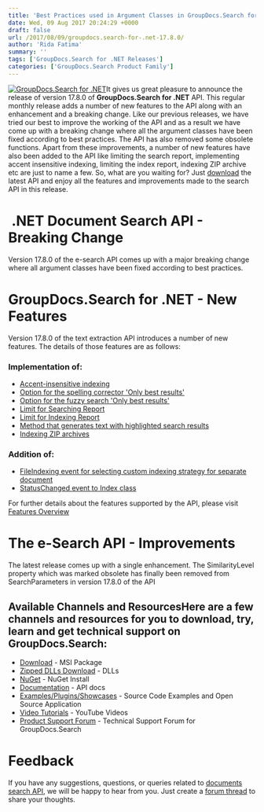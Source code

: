 ```yaml
---
title: 'Best Practices used in Argument Classes in GroupDocs.Search for .NET 17.8.0'
date: Wed, 09 Aug 2017 20:24:29 +0000
draft: false
url: /2017/08/09/groupdocs.search-for-.net-17.8.0/
author: 'Rida Fatima'
summary: ''
tags: ['GroupDocs.Search for .NET Releases']
categories: ['GroupDocs.Search Product Family']
---
```


[![GroupDocs.Search for .NET](http://blog.groupdocs.com/wp-content/uploads/sites/4/2017/04/groupdocs-search-net.png)](https://www.groupdocs.com/products/search/net)It gives us great pleasure to announce the release of version 17.8.0 of **GroupDocs.Search for .NET** API. This regular monthly release adds a number of new features to the API along with an enhancement and a breaking change. Like our previous releases, we have tried our best to improve the working of the API and as a result we have come up with a breaking change where all the argument classes have been fixed according to best practices. The API has also removed some obsolete functions. Apart from these improvements, a number of new features have also been added to the API like limiting the search report, implementing accent insensitive indexing, limiting the index report, indexing ZIP archive etc are just to name a few. So, what are you waiting for? Just [download](https://downloads.groupdocs.com/search/net/new-releases/groupdocs.search-for-.net-17.8.0/) the latest API and enjoy all the features and improvements made to the search API in this release.

#  .NET Document Search API - Breaking Change

Version 17.8.0 of the e-search API comes up with a major breaking change where all argument classes have been fixed according to best practices.

# GroupDocs.Search for .NET - New Features

Version 17.8.0 of the text extraction API introduces a number of new features. The details of those features are as follows:

### Implementation of:

*   [Accent-insensitive indexing](https://docs.groupdocs.com/search/net)
*   [Option for the spelling corrector 'Only best results'](https://docs.groupdocs.com/search/net)
*   [Option for the fuzzy search 'Only best results'](https://docs.groupdocs.com/display/searchnet/Fuzzy+Search#FuzzySearch-OnlyBestResultsOptionforFuzzySearch)
*   [Limit for Searching Report](https://docs.groupdocs.com/search/net)
*   [Limit for Indexing Report](https://docs.groupdocs.com/search/net)
*   [Method that generates text with highlighted search results](https://docs.groupdocs.com/search/net)
*   [Indexing ZIP archives](https://docs.groupdocs.com/search/net)

### Addition of:

*   [FileIndexing event for selecting custom indexing strategy for separate document](https://docs.groupdocs.com/search/net)
*   [StatusChanged event to Index class](https://docs.groupdocs.com/search/net)

For further details about the features supported by the API, please visit [Features Overview](https://www.groupdocs.com/docs/display/searchnet/Features+Overview "feature overview")

# The e-Search API - Improvements

The latest release comes up with a single enhancement. The SimilarityLevel property which was marked obsolete has finally been removed from SearchParameters in version 17.8.0 of the API

## Available Channels and ResourcesHere are a few channels and resources for you to download, try, learn and get technical support on GroupDocs.Search:

*   [Download](https://downloads.groupdocs.com/search/net/new-releases/groupdocs.search-for-.net-17.8.0/ "GroupDocs.Search MSI") - MSI Package
*   [Zipped DLLs Download](https://downloads.groupdocs.com/search/net/new-releases/groupdocs.search-for-.net-17.8.0-(dlls-only)/ "GroupDocs.Search Zipped Dll") - DLLs
*   [NuGet](https://www.nuget.org/packages/groupdocs-search-dotnet/17.8.0 "GroupDocs.Search Nuget Package") - NuGet Install
*   [Documentation](https://docs.groupdocs.com/display/searchnet/Getting+Started) - API docs
*   [Examples/Plugins/Showcases](https://github.com/groupdocs-search/GroupDocs.Search-for-.NET "How to use Search API") - Source Code Examples and Open Source Application
*   [Video Tutorials](https://www.youtube.com/playlist?list=PL25CTxMCj5vMZGPsZX-FCtRM_UBXdLT9h "Search API video Tutorials") - YouTube Videos
*   [Product Support Forum](https://www.groupdocs.com/Community/forums/groupdocs.search-product-family/52/showforum.aspx) - Technical Support Forum for GroupDocs.Search

# Feedback

If you have any suggestions, questions, or queries related to [documents search API](http://www.groupdocs.com/products/search/net), we will be happy to hear from you. Just create a [forum thread](http://www.groupdocs.com/Community/forums/groupdocs.search-product-family/52/showforum.aspx) to share your thoughts.





